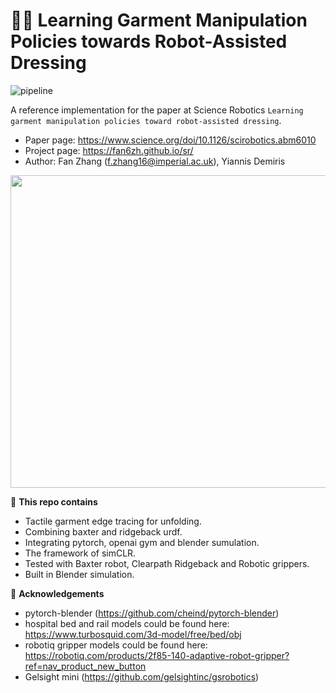 # 🤖👕 Learning Garment Manipulation Policies towards Robot-Assisted Dressing

![pipeline](doc/pipeline.png "pipeline")

A reference implementation for the paper at Science Robotics `Learning garment manipulation policies toward robot-assisted dressing`.

* Paper page: https://www.science.org/doi/10.1126/scirobotics.abm6010
* Project page: https://fan6zh.github.io/sr/
* Author: Fan Zhang (f.zhang16@imperial.ac.uk), Yiannis Demiris

<p align="center">
<img src="doc/pipeline.gif" width="900" height="500"/>
</p>


🔬 **This repo contains** 
* Tactile garment edge tracing for unfolding.
* Combining baxter and ridgeback urdf.
* Integrating pytorch, openai gym and blender sumulation.
* The framework of simCLR.
* Tested with Baxter robot, Clearpath Ridgeback and Robotic grippers.
* Built in Blender simulation.

    
📝 **Acknowledgements** 
* pytorch-blender (https://github.com/cheind/pytorch-blender)
* hospital bed and rail models could be found here: https://www.turbosquid.com/3d-model/free/bed/obj
* robotiq gripper models could be found here: https://robotiq.com/products/2f85-140-adaptive-robot-gripper?ref=nav_product_new_button
* Gelsight mini (https://github.com/gelsightinc/gsrobotics)
